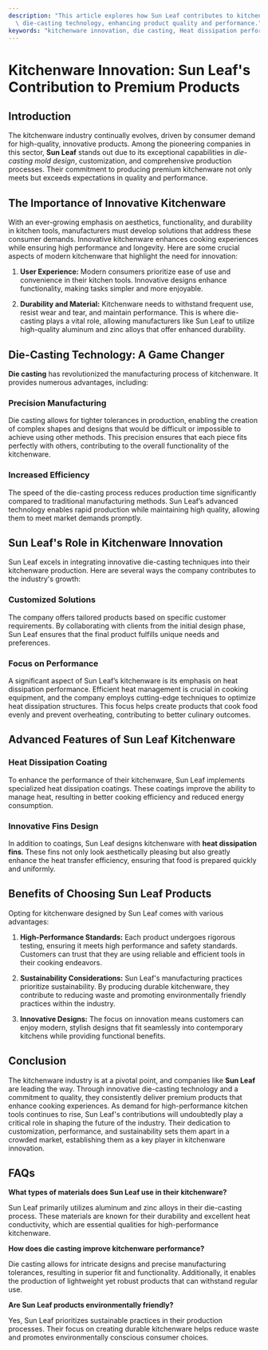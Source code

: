 ```yaml
---
description: "This article explores how Sun Leaf contributes to kitchenware innovation through\
  \ die-casting technology, enhancing product quality and performance."
keywords: "kitchenware innovation, die casting, Heat dissipation performance, Heat sink"
---
```

# Kitchenware Innovation: Sun Leaf's Contribution to Premium Products

## Introduction

The kitchenware industry continually evolves, driven by consumer demand for high-quality, innovative products. Among the pioneering companies in this sector, **Sun Leaf** stands out due to its exceptional capabilities in *die-casting mold design*, customization, and comprehensive production processes. Their commitment to producing premium kitchenware not only meets but exceeds expectations in quality and performance.

## The Importance of Innovative Kitchenware

With an ever-growing emphasis on aesthetics, functionality, and durability in kitchen tools, manufacturers must develop solutions that address these consumer demands. Innovative kitchenware enhances cooking experiences while ensuring high performance and longevity. Here are some crucial aspects of modern kitchenware that highlight the need for innovation:

1. **User Experience:** Modern consumers prioritize ease of use and convenience in their kitchen tools. Innovative designs enhance functionality, making tasks simpler and more enjoyable. 

2. **Durability and Material:** Kitchenware needs to withstand frequent use, resist wear and tear, and maintain performance. This is where die-casting plays a vital role, allowing manufacturers like Sun Leaf to utilize high-quality aluminum and zinc alloys that offer enhanced durability.

## Die-Casting Technology: A Game Changer

**Die casting** has revolutionized the manufacturing process of kitchenware. It provides numerous advantages, including:

### Precision Manufacturing

Die casting allows for tighter tolerances in production, enabling the creation of complex shapes and designs that would be difficult or impossible to achieve using other methods. This precision ensures that each piece fits perfectly with others, contributing to the overall functionality of the kitchenware.

### Increased Efficiency

The speed of the die-casting process reduces production time significantly compared to traditional manufacturing methods. Sun Leaf’s advanced technology enables rapid production while maintaining high quality, allowing them to meet market demands promptly.

## Sun Leaf's Role in Kitchenware Innovation

Sun Leaf excels in integrating innovative die-casting techniques into their kitchenware production. Here are several ways the company contributes to the industry's growth:

### Customized Solutions

The company offers tailored products based on specific customer requirements. By collaborating with clients from the initial design phase, Sun Leaf ensures that the final product fulfills unique needs and preferences.

### Focus on Performance

A significant aspect of Sun Leaf’s kitchenware is its emphasis on heat dissipation performance. Efficient heat management is crucial in cooking equipment, and the company employs cutting-edge techniques to optimize heat dissipation structures. This focus helps create products that cook food evenly and prevent overheating, contributing to better culinary outcomes.

## Advanced Features of Sun Leaf Kitchenware

### Heat Dissipation Coating

To enhance the performance of their kitchenware, Sun Leaf implements specialized heat dissipation coatings. These coatings improve the ability to manage heat, resulting in better cooking efficiency and reduced energy consumption.

### Innovative Fins Design

In addition to coatings, Sun Leaf designs kitchenware with **heat dissipation fins**. These fins not only look aesthetically pleasing but also greatly enhance the heat transfer efficiency, ensuring that food is prepared quickly and uniformly.

## Benefits of Choosing Sun Leaf Products

Opting for kitchenware designed by Sun Leaf comes with various advantages:

1. **High-Performance Standards:** Each product undergoes rigorous testing, ensuring it meets high performance and safety standards. Customers can trust that they are using reliable and efficient tools in their cooking endeavors.

2. **Sustainability Considerations:** Sun Leaf's manufacturing practices prioritize sustainability. By producing durable kitchenware, they contribute to reducing waste and promoting environmentally friendly practices within the industry.

3. **Innovative Designs:** The focus on innovation means customers can enjoy modern, stylish designs that fit seamlessly into contemporary kitchens while providing functional benefits.

## Conclusion

The kitchenware industry is at a pivotal point, and companies like **Sun Leaf** are leading the way. Through innovative die-casting technology and a commitment to quality, they consistently deliver premium products that enhance cooking experiences. As demand for high-performance kitchen tools continues to rise, Sun Leaf's contributions will undoubtedly play a critical role in shaping the future of the industry. Their dedication to customization, performance, and sustainability sets them apart in a crowded market, establishing them as a key player in kitchenware innovation.

## FAQs

**What types of materials does Sun Leaf use in their kitchenware?**

Sun Leaf primarily utilizes aluminum and zinc alloys in their die-casting process. These materials are known for their durability and excellent heat conductivity, which are essential qualities for high-performance kitchenware.

**How does die casting improve kitchenware performance?**

Die casting allows for intricate designs and precise manufacturing tolerances, resulting in superior fit and functionality. Additionally, it enables the production of lightweight yet robust products that can withstand regular use.

**Are Sun Leaf products environmentally friendly?**

Yes, Sun Leaf prioritizes sustainable practices in their production processes. Their focus on creating durable kitchenware helps reduce waste and promotes environmentally conscious consumer choices.
